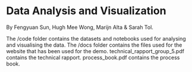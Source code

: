 # Data Analysis and Visualization

By Fengyuan Sun, Hugh Mee Wong, Marijn Alta & Sarah Tol.

The /code folder contains the datasets and notebooks used for analysing and visualising the data.
The /docs folder contains the files used for the website that has been used for the demo.
technical_rapport_group_5.pdf contains the technical rapport.
process_book.pdf contains the process book.
